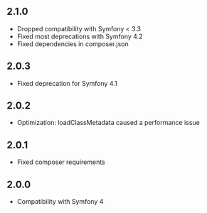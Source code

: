 2.1.0
-----

* Dropped compatibility with Symfony < 3.3
* Fixed most deprecations with Symfony 4.2
* Fixed dependencies in composer.json

2.0.3
-----

* Fixed deprecation for Symfony 4.1

2.0.2
-----

* Optimization: loadClassMetadata caused a performance issue

2.0.1
-----

* Fixed composer requirements

2.0.0
-----

* Compatibility with Symfony 4
